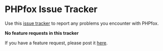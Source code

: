 # PHPfox Issue Tracker

Use this [issue tracker](https://github.com/moxi9/phpfox/issues) to report any problems you encounter with PHPfox.

**No feature requests in this tracker**

If you have a feature request, please post it [here](https://github.com/moxi9/phpfox-feature-requests/issues).

